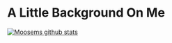 # A Little Background On Me



[![Moosems github stats](https://github-readme-stats.vercel.app/api?username=Moosems)](https://github.com/Moosems/github-readme-stats)
